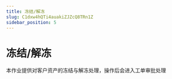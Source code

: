```yaml
---
title: 冻结/解冻
slug: C1dxw4hQTi4auakiZJZcQ8TRn1Z
sidebar_position: 5
---
```



# 冻结/解冻

本作业提供对客户资产的冻结与解冻处理，操作后会进入工单审批处理


